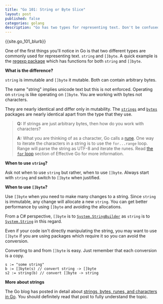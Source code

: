 ```yaml
---
title: "Go 101: String or Byte Slice"
layout: post
published: false
categories: golang
description: "Go has two types for representing text. Don't be confused. I'll explain the difference and when to use what."
---
```


{{site.go_101_blurb}}

One of the first things you'll notice in Go is that two different types are commonly used for representing text. `string` and `[]byte`. A quick example is the [regexp package](http://golang.org/pkg/regexp/#Regexp.FindAll) which has functions for both `string` and `[]byte`.

**What is the difference?**

`string` is immutable and `[]byte` it mutable. Both can contain arbitrary bytes.

The name "string" implies unicode text but this is not enforced. Operating on `string` is like operating on `[]byte`. You are working with bytes not characters.

They are nearly identical and differ only in mutability. The [`strings`](http://golang.org/pkg/strings/) and [`bytes`](http://golang.org/pkg/bytes/) packages are nearly identical apart from the type that they use.


> **Q:** If strings are just arbitrary bytes, then how do you work with characters?
> 
> **A:** What you are thinking of as a character, Go calls a [rune](http://golang.org/ref/spec#Rune_literals). One way to iterate the characters in a string is to use the `for...range` loop. Range will parse the string as UTF-8 and iterate the runes. Read [the `for` loop](http://golang.org/doc/effective_go.html#for) section of Effective Go for more information.

**When to use `string`?**

Ask not when to use `string` but rather, when to use `[]byte`. Always start with `string` and switch to `[]byte` when justified.

**When to use `[]byte`?**

Use `[]byte` when you need to make many changes to a string. Since `string` is immutable, any change will allocate a new `string`. You can get better performance by using `[]byte` and avoiding the allocations.

From a C# perspective, `[]byte` is to [`System.StringBuilder`][stringbuilder] as `string` is to [`System.String`][systemstring] in this regard.

Even if your code isn't directly manipulating the string, you may want to use `[]byte` if you are using packages which require it so you can avoid the conversion.

Converting to and from `[]byte` is easy. Just remember that each conversion is a copy.

	s := "some string"
	b := []byte(s) // convert string -> []byte
	s2 := string(b) // convert []byte -> string

**More about strings**

The Go blog has posted in detail about [strings, bytes, runes, and characters in Go](http://blog.golang.org/strings). You should definitely read that post to fully understand the topic.

[stringbuilder]: http://msdn.microsoft.com/en-us/library/system.text.stringbuilder(v=vs.110).aspx
[systemstring]: http://msdn.microsoft.com/en-us/library/system.string(v=vs.110).aspx